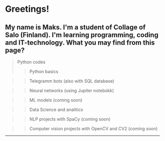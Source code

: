 # Greetings!
## My name is Maks. I'm a student of Collage of Salo (Finland). I'm learning programming, coding and IT-technology. What you may find from this page?
> Python codes
>> Python basics

>> Telegramm bots (also with SQL database)

>> Neural networks (using Jupiter notebokk)

>> ML models (coming soon)

>> Data Science and analitics 

>> NLP projects with SpaCy (coming soon)

>> Computer vision projects with OpenCV and CV2 (coming soon)
 



_______
<!--

Here are some ideas to get you started:

- 🔭 I’m currently working on ...
- 🌱 I’m currently learning ...
- 👯 I’m looking to collaborate on ...
- 🤔 I’m looking for help with ...
- 💬 Ask me about ...
- 📫 How to reach me: ...
- 😄 Pronouns: ...
- ⚡ Fun fact: ...
-->
